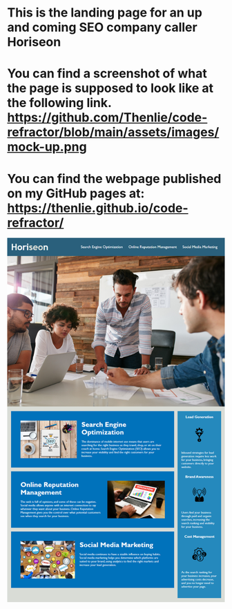 # This is the landing page for an up and coming SEO company caller Horiseon

# You can find a screenshot of what the page is supposed to look like at the following link. https://github.com/Thenlie/code-refractor/blob/main/assets/images/mock-up.png

# You can find the webpage published on my GitHub pages at: https://thenlie.github.io/code-refractor/



![code refractor mock up](https://github.com/Thenlie/code-refractor/blob/main/assets/images/mock-up.png?raw=true)

